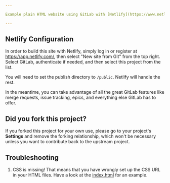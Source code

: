 ```yaml
---

Example plain HTML website using GitLab with [Netlify](https://www.netlify.com/).

---
```


## Netlify Configuration

In order to build this site with Netlify, simply log in or register at 
https://app.netlify.com/, then select "New site from Git" from the top
right. Select GitLab, authenticate if needed, and then select this
project from the list. 

You will need to set the publish directory to `/public`. Netlify will handle the 
rest.

In the meantime, you can take advantage of all the great GitLab features
like merge requests, issue tracking, epics, and everything else GitLab has
to offer.

## Did you fork this project?

If you forked this project for your own use, please go to your project's
**Settings** and remove the forking relationship, which won't be necessary
unless you want to contribute back to the upstream project.

## Troubleshooting

1. CSS is missing! That means that you have wrongly set up the CSS URL in your
   HTML files. Have a look at the [index.html] for an example.

[index.html]: https://gitlab.com/pages/plain-html/blob/master/public/index.html
